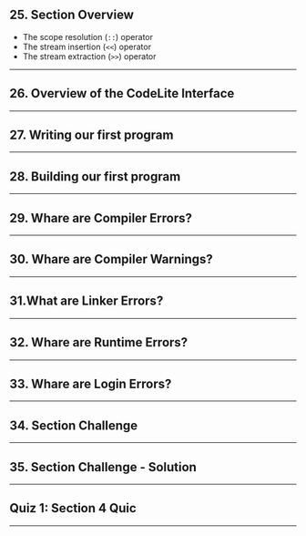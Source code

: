 ## 25. Section Overview

* The scope resolution (`::`) operator 
* The stream insertion (`<<`) operator 
* The stream extraction (`>>`) operator

***

## 26. Overview of the CodeLite Interface

***

## 27. Writing our first program

***

## 28. Building our first program

***

## 29. Whare are Compiler Errors?

***

## 30. Whare are Compiler Warnings?

***

## 31.What are Linker Errors?

*** 

## 32. Whare are Runtime Errors?

***

## 33. Whare are Login Errors?

***

## 34. Section Challenge

***

## 35. Section Challenge - Solution

***

## Quiz 1: Section 4 Quic

***
